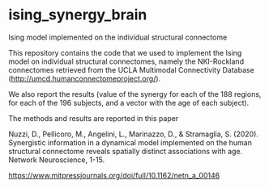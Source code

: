 # ising_synergy_brain
Ising model implemented on the individual structural connectome


This repository contains the code that we used to implement the Ising model on individual structural connectomes, namely the NKI-Rockland connectomes retrieved from the UCLA Multimodal Connectivity Database (http://umcd.humanconnectomeproject.org/).

We also report the results (value of the synergy for each of the 188 regions, for each of the 196 subjects, and a vector with the age of each subject).

The methods and results are reported in this paper

Nuzzi, D., Pellicoro, M., Angelini, L., Marinazzo, D., & Stramaglia, S. (2020). Synergistic information in a dynamical model implemented on the human structural connectome reveals spatially distinct associations with age. Network Neuroscience, 1-15.

https://www.mitpressjournals.org/doi/full/10.1162/netn_a_00146

